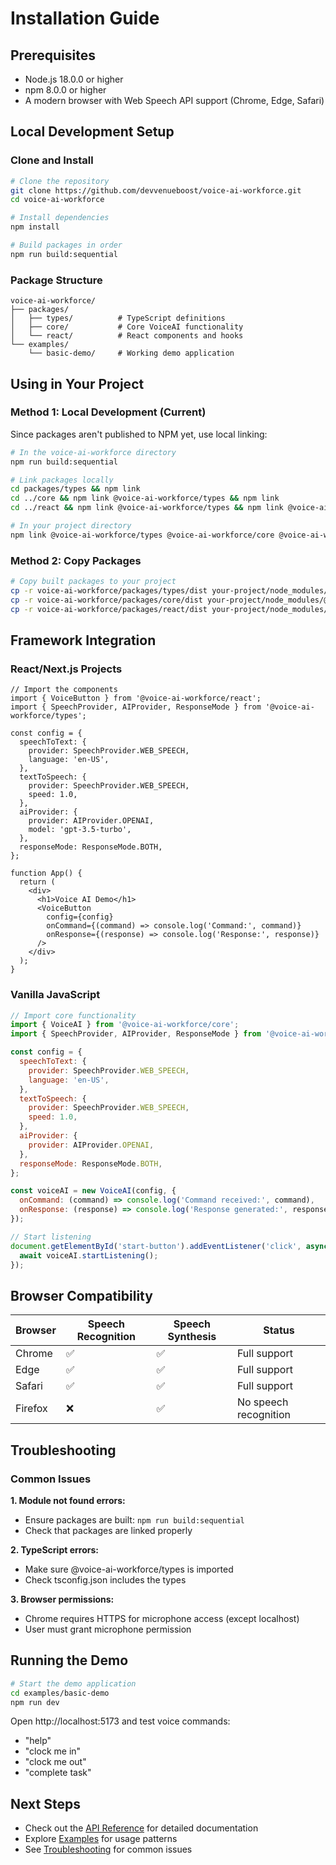 # Installation Guide

## Prerequisites

- Node.js 18.0.0 or higher
- npm 8.0.0 or higher
- A modern browser with Web Speech API support (Chrome, Edge, Safari)

## Local Development Setup

### Clone and Install

```bash
# Clone the repository
git clone https://github.com/devvenueboost/voice-ai-workforce.git
cd voice-ai-workforce

# Install dependencies
npm install

# Build packages in order
npm run build:sequential
```

### Package Structure

```
voice-ai-workforce/
├── packages/
│   ├── types/          # TypeScript definitions
│   ├── core/           # Core VoiceAI functionality  
│   └── react/          # React components and hooks
└── examples/
    └── basic-demo/     # Working demo application
```

## Using in Your Project

### Method 1: Local Development (Current)

Since packages aren't published to NPM yet, use local linking:

```bash
# In the voice-ai-workforce directory
npm run build:sequential

# Link packages locally
cd packages/types && npm link
cd ../core && npm link @voice-ai-workforce/types && npm link
cd ../react && npm link @voice-ai-workforce/types && npm link @voice-ai-workforce/core && npm link

# In your project directory
npm link @voice-ai-workforce/types @voice-ai-workforce/core @voice-ai-workforce/react
```

### Method 2: Copy Packages

```bash
# Copy built packages to your project
cp -r voice-ai-workforce/packages/types/dist your-project/node_modules/@voice-ai-workforce/types
cp -r voice-ai-workforce/packages/core/dist your-project/node_modules/@voice-ai-workforce/core  
cp -r voice-ai-workforce/packages/react/dist your-project/node_modules/@voice-ai-workforce/react
```

## Framework Integration

### React/Next.js Projects

```tsx
// Import the components
import { VoiceButton } from '@voice-ai-workforce/react';
import { SpeechProvider, AIProvider, ResponseMode } from '@voice-ai-workforce/types';

const config = {
  speechToText: {
    provider: SpeechProvider.WEB_SPEECH,
    language: 'en-US',
  },
  textToSpeech: {
    provider: SpeechProvider.WEB_SPEECH,
    speed: 1.0,
  },
  aiProvider: {
    provider: AIProvider.OPENAI,
    model: 'gpt-3.5-turbo',
  },
  responseMode: ResponseMode.BOTH,
};

function App() {
  return (
    <div>
      <h1>Voice AI Demo</h1>
      <VoiceButton 
        config={config}
        onCommand={(command) => console.log('Command:', command)}
        onResponse={(response) => console.log('Response:', response)}
      />
    </div>
  );
}
```

### Vanilla JavaScript

```javascript
// Import core functionality
import { VoiceAI } from '@voice-ai-workforce/core';
import { SpeechProvider, AIProvider, ResponseMode } from '@voice-ai-workforce/types';

const config = {
  speechToText: {
    provider: SpeechProvider.WEB_SPEECH,
    language: 'en-US',
  },
  textToSpeech: {
    provider: SpeechProvider.WEB_SPEECH,
    speed: 1.0,
  },
  aiProvider: {
    provider: AIProvider.OPENAI,
  },
  responseMode: ResponseMode.BOTH,
};

const voiceAI = new VoiceAI(config, {
  onCommand: (command) => console.log('Command received:', command),
  onResponse: (response) => console.log('Response generated:', response),
});

// Start listening
document.getElementById('start-button').addEventListener('click', async () => {
  await voiceAI.startListening();
});
```

## Browser Compatibility

| Browser | Speech Recognition | Speech Synthesis | Status |
|---------|-------------------|------------------|--------|
| Chrome  | ✅                | ✅               | Full support |
| Edge    | ✅                | ✅               | Full support |
| Safari  | ✅                | ✅               | Full support |
| Firefox | ❌                | ✅               | No speech recognition |

## Troubleshooting

### Common Issues

**1. Module not found errors:**
- Ensure packages are built: `npm run build:sequential`
- Check that packages are linked properly

**2. TypeScript errors:**
- Make sure @voice-ai-workforce/types is imported
- Check tsconfig.json includes the types

**3. Browser permissions:**
- Chrome requires HTTPS for microphone access (except localhost)
- User must grant microphone permission

## Running the Demo

```bash
# Start the demo application
cd examples/basic-demo
npm run dev
```

Open http://localhost:5173 and test voice commands:
- "help"
- "clock me in" 
- "clock me out"
- "complete task"

## Next Steps

- Check out the [API Reference](./api-reference.md) for detailed documentation
- Explore [Examples](./examples.md) for usage patterns
- See [Troubleshooting](./troubleshooting.md) for common issues